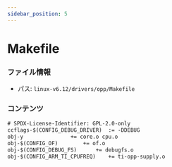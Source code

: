 ```yaml
---
sidebar_position: 5
---
```

# Makefile

### ファイル情報

- パス: `linux-v6.12/drivers/opp/Makefile`

### コンテンツ

```txt
# SPDX-License-Identifier: GPL-2.0-only
ccflags-$(CONFIG_DEBUG_DRIVER)	:= -DDEBUG
obj-y				+= core.o cpu.o
obj-$(CONFIG_OF)		+= of.o
obj-$(CONFIG_DEBUG_FS)		+= debugfs.o
obj-$(CONFIG_ARM_TI_CPUFREQ)	+= ti-opp-supply.o

```
